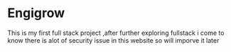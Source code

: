 # Engigrow
This is my first full stack project ,after further exploring fullstack  i come to know there is alot of security issue in this website so will imporve it later
